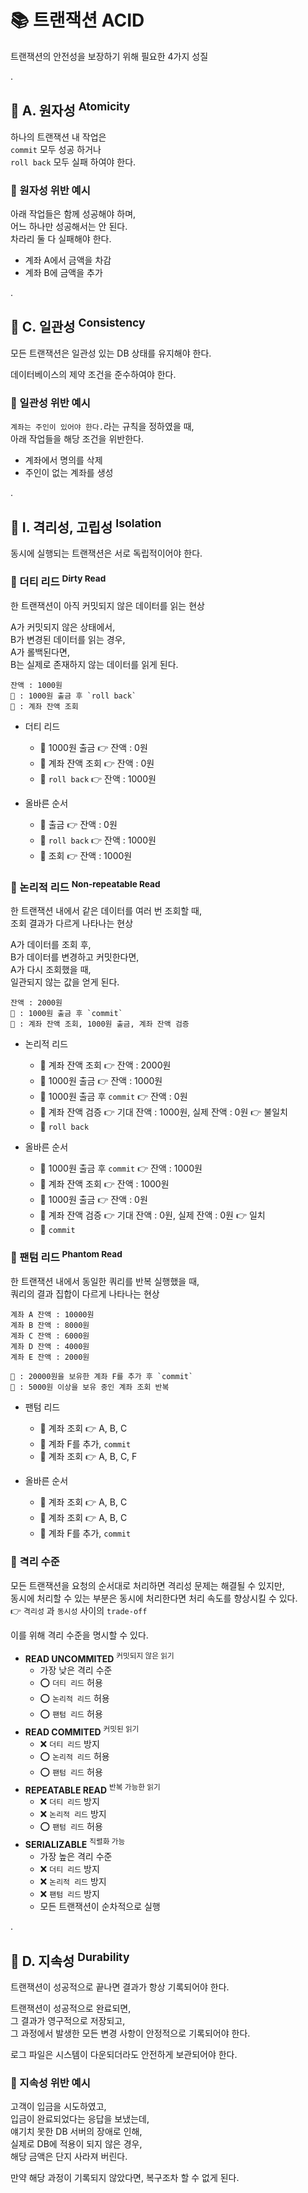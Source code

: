 # 📚️ 트랜잭션 ACID
트랜잭션의 안전성을 보장하기 위해 필요한 4가지 성질

.
## 📕 A. 원자성 <sup>Atomicity</sup>
하나의 트랜잭션 내 작업은  
`commit` 모두 성공 하거나   
`roll back` 모두 실패 하여야 한다. 

### 📄 원자성 위반 예시
아래 작업들은 함께 성공해야 하며,  
어느 하나만 성공해서는 안 된다.  
차라리 둘 다 실패해야 한다.  
- 계좌 A에서 금액을 차감
- 계좌 B에 금액을 추가

.
## 📙 C. 일관성 <sup>Consistency</sup>
모든 트랜잭션은 일관성 있는 DB 상태를 유지해야 한다. 

데이터베이스의 제약 조건을 준수하여야 한다.

### 📄 일관성 위반 예시
`계좌는 주인이 있어야 한다.`라는 규칙을 정하였을 때,  
아래 작업들을 해당 조건을 위반한다.  
- 계좌에서 명의를 삭제
- 주인이 없는 계좌를 생성

.
## 📗 I. 격리성, 고립성 <sup>Isolation</sup>
동시에 실행되는 트랜잭션은 서로 독립적이어야 한다.

### 📄 더티 리드 <sup>Dirty Read</sup>
한 트랜잭션이 아직 커밋되지 않은 데이터를 읽는 현상  

A가 커밋되지 않은 상태에서,  
B가 변경된 데이터를 읽는 경우,  
A가 롤백된다면,  
B는 실제로 존재하지 않는 데이터를 읽게 된다.  

```
잔액 : 1000원  
🔴 : 1000원 출금 후 `roll back`  
🔵 : 계좌 잔액 조회  
```

- 더티 리드
  - 🔴 1000원 출금 👉 잔액 : 0원
  - 🔵 계좌 잔액 조회 👉 잔액 : 0원
  - 🔴 `roll back` 👉 잔액 : 1000원

- 올바른 순서
  - 🔴 출금 👉 잔액 : 0원
  - 🔴 `roll back` 👉 잔액 : 1000원
  - 🔵 조회 👉 잔액 : 1000원

### 📄 논리적 리드 <sup>Non-repeatable Read</sup>
한 트랜잭션 내에서 같은 데이터를 여러 번 조회할 때,  
조회 결과가 다르게 나타나는 현상  

A가 데이터를 조회 후,  
B가 데이터를 변경하고 커밋한다면,  
A가 다시 조회했을 때,  
일관되지 않는 값을 얻게 된다.  

```
잔액 : 2000원  
🔴 : 1000원 출금 후 `commit`  
🔵 : 계좌 잔액 조회, 1000원 출금, 계좌 잔액 검증
```

- 논리적 리드
  - 🔵 계좌 잔액 조회 👉 잔액 : 2000원
  - 🔵 1000원 출금 👉 잔액 : 1000원
  - 🔴 1000원 출금 후 `commit` 👉 잔액 : 0원
  - 🔵 계좌 잔액 검증 👉 기대 잔액 : 1000원, 실제 잔액 : 0원 👉 불일치
  - 🔵 `roll back`

- 올바른 순서
  - 🔴 1000원 출금 후 `commit` 👉 잔액 : 1000원
  - 🔵 계좌 잔액 조회 👉 잔액 : 1000원
  - 🔵 1000원 출금 👉 잔액 : 0원
  - 🔵 계좌 잔액 검증 👉 기대 잔액 : 0원, 실제 잔액 : 0원 👉 일치
  - 🔵 `commit`

### 📄 팬텀 리드 <sup>Phantom Read</sup>
한 트랜잭션 내에서 동일한 쿼리를 반복 실행했을 때,  
쿼리의 결과 집합이 다르게 나타나는 현상  

```
계좌 A 잔액 : 10000원
계좌 B 잔액 : 8000원
계좌 C 잔액 : 6000원
계좌 D 잔액 : 4000원
계좌 E 잔액 : 2000원

🔴 : 20000원을 보유한 계좌 F를 추가 후 `commit`  
🔵 : 5000원 이상을 보유 중인 계좌 조회 반복
```

- 팬텀 리드
  - 🔵 계좌 조회 👉 A, B, C
  - 🔴 계좌 F를 추가, `commit` 
  - 🔵 계좌 조회 👉 A, B, C, F
  
- 올바른 순서
  - 🔵 계좌 조회 👉 A, B, C
  - 🔵 계좌 조회 👉 A, B, C
  - 🔴 계좌 F를 추가, `commit` 

### 📑 격리 수준
모든 트랜잭션을 요청의 순서대로 처리하면 격리성 문제는 해결될 수 있지만,  
동시에 처리할 수 있는 부분은 동시에 처리한다면 처리 속도를 향상시킬 수 있다.  
👉 `격리성` 과 `동시성` 사이의 `trade-off`

이를 위해 격리 수준을 명시할 수 있다.  

- **READ UNCOMMITED** <sup>커밋되지 않은 읽기</sup> 
  - 가장 낮은 격리 수준
  - ⭕ `더티 리드` 허용
  - ⭕ `논리적 리드` 허용
  - ⭕ `팬텀 리드` 허용
- **READ COMMITED** <sup>커밋된 읽기</sup> 
  - ❌️ `더티 리드` 방지
  - ⭕ `논리적 리드` 허용
  - ⭕ `팬텀 리드` 허용
- **REPEATABLE READ** <sup>반복 가능한 읽기</sup> 
  - ❌️ `더티 리드` 방지
  - ❌️ `논리적 리드` 방지
  - ⭕ `팬텀 리드` 허용
- **SERIALIZABLE** <sup>직렬화 가능</sup> 
  - 가장 높은 격리 수준
  - ❌️ `더티 리드` 방지
  - ❌️ `논리적 리드` 방지
  - ❌️ `팬텀 리드` 방지
  - 모든 트랜잭션이 순차적으로 실행

.
## 📘 D. 지속성 <sup>Durability</sup>
트랜잭션이 성공적으로 끝나면 결과가 항상 기록되어야 한다.

트랜잭션이 성공적으로 완료되면,  
그 결과가 영구적으로 저장되고,  
그 과정에서 발생한 모든 변경 사항이 안정적으로 기록되어야 한다.  

로그 파일은 시스템이 다운되더라도 안전하게 보관되어야 한다.

### 📄 지속성 위반 예시

고객이 입금을 시도하였고,  
입금이 완료되었다는 응답을 보냈는데,  
얘기치 못한 DB 서버의 장애로 인해,  
실제로 DB에 적용이 되지 않은 경우,  
해당 금액은 단지 사라져 버린다.

만약 해당 과정이 기록되지 않았다면, 복구조차 할 수 없게 된다.  